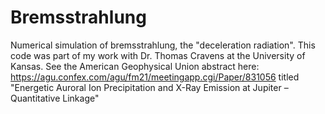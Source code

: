 # Bremsstrahlung
Numerical simulation of bremsstrahlung, the "deceleration radiation". This code was part of my work with Dr. Thomas Cravens at the University of Kansas. See the American Geophysical Union abstract here: https://agu.confex.com/agu/fm21/meetingapp.cgi/Paper/831056 titled "Energetic Auroral Ion Precipitation and X-Ray Emission at Jupiter – Quantitative Linkage"
